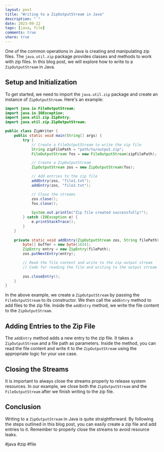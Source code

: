 ```yaml
---
layout: post
title: "Writing to a ZipOutputStream in Java"
description: " "
date: 2023-09-22
tags: [java, file]
comments: true
share: true
---
```


One of the common operations in Java is creating and manipulating zip files. The `java.util.zip` package provides classes and methods to work with zip files. In this blog post, we will explore how to write to a `ZipOutputStream` in Java.

## Setup and Initialization

To get started, we need to import the `java.util.zip` package and create an instance of `ZipOutputStream`. Here's an example:

```java
import java.io.FileOutputStream;
import java.io.IOException;
import java.util.zip.ZipEntry;
import java.util.zip.ZipOutputStream;

public class ZipWriter {
    public static void main(String[] args) {
        try {
            // Create a FileOutputStream to write the zip file
            String zipFilePath = "path/to/output.zip";
            FileOutputStream fos = new FileOutputStream(zipFilePath);

            // Create a ZipOutputStream
            ZipOutputStream zos = new ZipOutputStream(fos);

            // Add entries to the zip file
            addEntry(zos, "file1.txt");
            addEntry(zos, "file2.txt");

            // Close the streams
            zos.close();
            fos.close();
            
            System.out.println("Zip file created successfully!");
        } catch (IOException e) {
            e.printStackTrace();
        }
    }
    
    private static void addEntry(ZipOutputStream zos, String filePath) throws IOException {
        byte[] buffer = new byte[1024];
        ZipEntry entry = new ZipEntry(filePath);
        zos.putNextEntry(entry);

        // Read the file content and write to the zip output stream
        // Code for reading the file and writing to the output stream
        
        zos.closeEntry();
    }
}
```

In the above example, we create a `ZipOutputStream` by passing the `FileOutputStream` to its constructor. We then call the `addEntry` method to add files to the zip file. Inside the `addEntry` method, we write the file content to the `ZipOutputStream`.

## Adding Entries to the Zip File

The `addEntry` method adds a new entry to the zip file. It takes a `ZipOutputStream` and a file path as parameters. Inside the method, you can read the file content and write it to the `ZipOutputStream` using the appropriate logic for your use case.

## Closing the Streams

It is important to always close the streams properly to release system resources. In our example, we close both the `ZipOutputStream` and the `FileOutputStream` after we finish writing to the zip file.

## Conclusion

Writing to a `ZipOutputStream` in Java is quite straightforward. By following the steps outlined in this blog post, you can easily create a zip file and add entries to it. Remember to properly close the streams to avoid resource leaks.

#java #zip #file